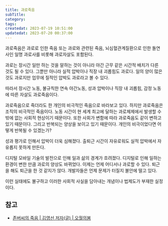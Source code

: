 ```yaml
---
title: 과로죽음
subTitle:
category:
tags:
createdat: 2023-07-19 10:51:00
updatedat: 2023-07-20 00:37:00
---
```


과로죽음은 과로로 인한 죽음 또는 과로와 관련된 죽음, 뇌심혈관계질환으로 인한
돌연사인 일명 과로사를 비롯해 과로자살도 포함된다.  

과로는 장시간 일만 하는 것을 말하는 것이 아니라 야간 근무 같은 시간적 배치가 다른
것도 될 수 있다. 그뿐만 아니라 실적 압박이나 직장 내 괴롭힘도 과로다. 일의 양이 많은
것도 과로지만 업무에 질적인 압박도 과로라고 볼 수 있다.  

따라서 장시간 노동, 불규칙한 연속 야간노동, 성과 압박이나 직장 내 괴롭힘, 감정 노동에
따른 자살도 과로죽음이다.  

과로죽음으로 죽더라도 한 개인의 비극적인 죽음으로 바라보고 있다. 하지만
과로죽음은 조직의 비극적인 죽음이다. 노동 시간이 현 세계 최고에 달하는
과로체제에서 발생할 수 밖에 없는 사회적 현상이기 때문이다. 또한 사회가 변함에
따라 과로죽음도 같이 변하고 있기 때문이다. 그리고 반복되는 양상을 보이고 있기
때문이다. 개인의 비극이었다면 어떻게 반복될 수 있겠는가?  

성과 평가로 인해서 압박이 더욱 심해졌다. 출퇴근 시간이 자유로워도 실적 압박에서
자유롭지 못하게 만든다.  

디지털 모바일 기술의 발전으로 인해 일과 삶의 경계가 흐려졌다. 디지털로 인해
일하는 환경이 변한 만큼 과로의 양상도 바뀌었다. 이제는 언제
어디서나 과로할 수 있다. 퇴근을 해도 퇴근을 한 것 같지가 않다. 개발자들은 언제
문제가 터질지 불안에 떨고 있다.  

이런 실태에도 불구하고 이러한 사회적 사실을 담아내는 개념이나 법제도가 부재한 실정이다.

## 참고

- [존버씨의 죽음 \| 김영선 저자(글) \| 오월의봄](https://product.kyobobook.co.kr/detail/S000001853946)
